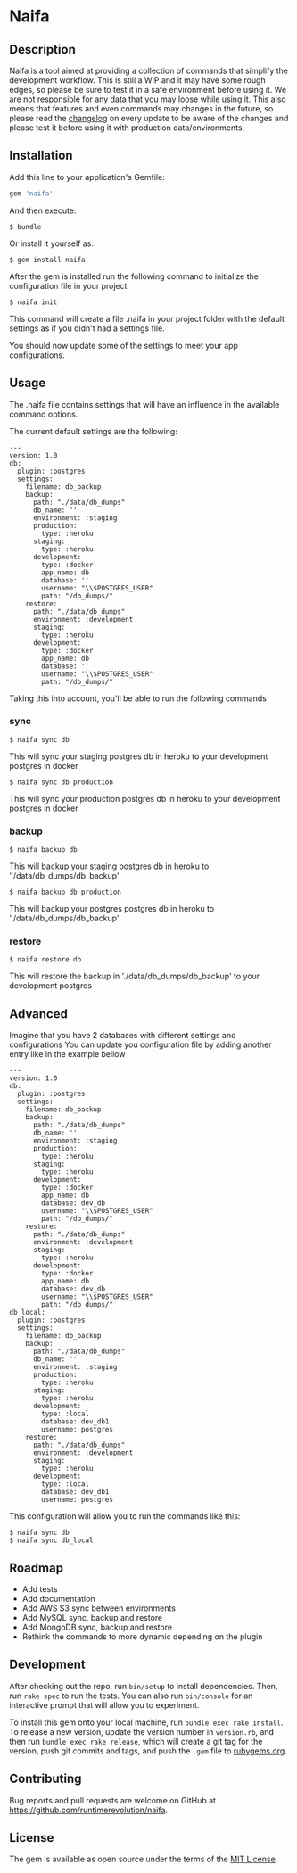 # Naifa

## Description

Naifa is a tool aimed at providing a collection of commands that simplify the development workflow.
This is still a WIP and it may have some rough edges, so please be sure to test it in a safe environment before using it. We are not responsible for any data that you may loose while using it.
This also means that features and even commands may changes in the future, so please read the [changelog](CHANGELOG.md) on every update to be aware of the changes and please test it before using it with production data/environments.

## Installation

Add this line to your application's Gemfile:

```ruby
gem 'naifa'
```

And then execute:

    $ bundle

Or install it yourself as:

    $ gem install naifa

After the gem is installed run the following command to initialize the configuration file in your project

    $ naifa init

This command will create a file .naifa in your project folder with the default settings as if you didn't had a settings file.

You should now update some of the settings to meet your app configurations.

## Usage

The .naifa file contains settings that will have an influence in the available command options.

The current default settings are the following:
```
---
version: 1.0
db:
  plugin: :postgres
  settings:
    filename: db_backup
    backup:
      path: "./data/db_dumps"
      db_name: ''
      environment: :staging
      production:
        type: :heroku
      staging:
        type: :heroku
      development:
        type: :docker
        app_name: db
        database: ''
        username: "\\$POSTGRES_USER"
        path: "/db_dumps/"
    restore:
      path: "./data/db_dumps"
      environment: :development
      staging:
        type: :heroku
      development:
        type: :docker
        app_name: db
        database: ''
        username: "\\$POSTGRES_USER"
        path: "/db_dumps/"
```

Taking this into account, you'll be able to run the following commands

### sync

```
$ naifa sync db
```

This will sync your staging postgres db in heroku to your development postgres in docker

```
$ naifa sync db production
```

This will sync your production postgres db in heroku to your development postgres in docker

### backup

```
$ naifa backup db
```

This will backup your staging postgres db in heroku to './data/db_dumps/db_backup'

```
$ naifa backup db production
```

This will backup your postgres postgres db in heroku to './data/db_dumps/db_backup'

### restore

```
$ naifa restore db
```

This will restore the backup in './data/db_dumps/db_backup' to your development postgres

## Advanced

Imagine that you have 2 databases with different settings and configurations
You can update you configuration file by adding another entry like in the example bellow

```
---
version: 1.0
db:
  plugin: :postgres
  settings:
    filename: db_backup
    backup:
      path: "./data/db_dumps"
      db_name: ''
      environment: :staging
      production:
        type: :heroku
      staging:
        type: :heroku
      development:
        type: :docker
        app_name: db
        database: dev_db
        username: "\\$POSTGRES_USER"
        path: "/db_dumps/"
    restore:
      path: "./data/db_dumps"
      environment: :development
      staging:
        type: :heroku
      development:
        type: :docker
        app_name: db
        database: dev_db
        username: "\\$POSTGRES_USER"
        path: "/db_dumps/"
db_local:
  plugin: :postgres
  settings:
    filename: db_backup
    backup:
      path: "./data/db_dumps"
      db_name: ''
      environment: :staging
      production:
        type: :heroku
      staging:
        type: :heroku
      development:
        type: :local
        database: dev_db1
        username: postgres
    restore:
      path: "./data/db_dumps"
      environment: :development
      staging:
        type: :heroku
      development:
        type: :local
        database: dev_db1
        username: postgres
```

This configuration will allow you to run the commands like this:

```
$ naifa sync db
$ naifa sync db_local
```

## Roadmap

* Add tests
* Add documentation
* Add AWS S3 sync between environments
* Add MySQL sync, backup and restore
* Add MongoDB sync, backup and restore
* Rethink the commands to more dynamic depending on the plugin

## Development

After checking out the repo, run `bin/setup` to install dependencies. Then, run `rake spec` to run the tests. You can also run `bin/console` for an interactive prompt that will allow you to experiment.

To install this gem onto your local machine, run `bundle exec rake install`. To release a new version, update the version number in `version.rb`, and then run `bundle exec rake release`, which will create a git tag for the version, push git commits and tags, and push the `.gem` file to [rubygems.org](https://rubygems.org).

## Contributing

Bug reports and pull requests are welcome on GitHub at https://github.com/runtimerevolution/naifa.


## License

The gem is available as open source under the terms of the [MIT License](http://opensource.org/licenses/MIT).

